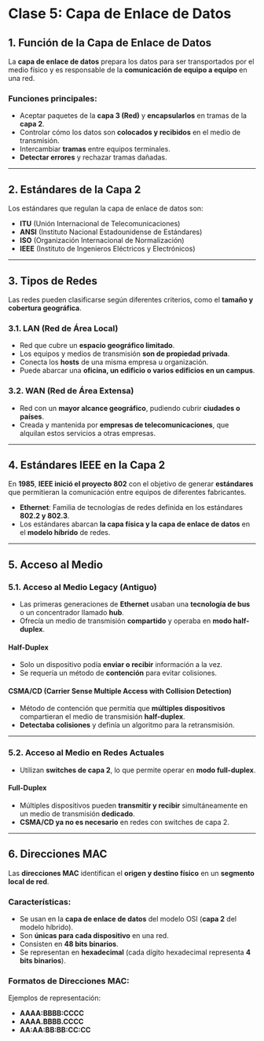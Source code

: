 # **Clase 5: Capa de Enlace de Datos**

## 1. Función de la Capa de Enlace de Datos
La **capa de enlace de datos** prepara los datos para ser transportados por el medio físico y es responsable de la **comunicación de equipo a equipo** en una red.

### Funciones principales:
- Aceptar paquetes de la **capa 3 (Red)** y **encapsularlos** en tramas de la **capa 2**.
- Controlar cómo los datos son **colocados y recibidos** en el medio de transmisión.
- Intercambiar **tramas** entre equipos terminales.
- **Detectar errores** y rechazar tramas dañadas.

---

## 2. Estándares de la Capa 2
Los estándares que regulan la capa de enlace de datos son:

- **ITU** (Unión Internacional de Telecomunicaciones)
- **ANSI** (Instituto Nacional Estadounidense de Estándares)
- **ISO** (Organización Internacional de Normalización)
- **IEEE** (Instituto de Ingenieros Eléctricos y Electrónicos)

---

## 3. Tipos de Redes

Las redes pueden clasificarse según diferentes criterios, como el **tamaño y cobertura geográfica**.

### 3.1. LAN (Red de Área Local)
- Red que cubre un **espacio geográfico limitado**.
- Los equipos y medios de transmisión **son de propiedad privada**.
- Conecta los **hosts** de una misma empresa u organización.
- Puede abarcar una **oficina, un edificio o varios edificios en un campus**.

### 3.2. WAN (Red de Área Extensa)
- Red con un **mayor alcance geográfico**, pudiendo cubrir **ciudades o países**.
- Creada y mantenida por **empresas de telecomunicaciones**, que alquilan estos servicios a otras empresas.

---

## 4. Estándares IEEE en la Capa 2

En **1985**, **IEEE inició el proyecto 802** con el objetivo de generar **estándares** que permitieran la comunicación entre equipos de diferentes fabricantes.

- **Ethernet**: Familia de tecnologías de redes definida en los estándares **802.2 y 802.3**.
- Los estándares abarcan **la capa física y la capa de enlace de datos** en el **modelo híbrido** de redes.

---

## 5. Acceso al Medio

### 5.1. Acceso al Medio Legacy (Antiguo)
- Las primeras generaciones de **Ethernet** usaban una **tecnología de bus** o un concentrador llamado **hub**.
- Ofrecía un medio de transmisión **compartido** y operaba en **modo half-duplex**.

#### **Half-Duplex**
- Solo un dispositivo podía **enviar o recibir** información a la vez.
- Se requería un método de **contención** para evitar colisiones.

#### **CSMA/CD (Carrier Sense Multiple Access with Collision Detection)**
- Método de contención que permitía que **múltiples dispositivos** compartieran el medio de transmisión **half-duplex**.
- **Detectaba colisiones** y definía un algoritmo para la retransmisión.

---

### 5.2. Acceso al Medio en Redes Actuales
- Utilizan **switches de capa 2**, lo que permite operar en **modo full-duplex**.

#### **Full-Duplex**
- Múltiples dispositivos pueden **transmitir y recibir** simultáneamente en un medio de transmisión **dedicado**.
- **CSMA/CD ya no es necesario** en redes con switches de capa 2.

---

## 6. Direcciones MAC

Las **direcciones MAC** identifican el **origen y destino físico** en un **segmento local de red**.

### Características:
- Se usan en la **capa de enlace de datos** del modelo OSI (**capa 2** del modelo híbrido).
- Son **únicas para cada dispositivo** en una red.
- Consisten en **48 bits binarios**.
- Se representan en **hexadecimal** (cada dígito hexadecimal representa **4 bits binarios**).

### **Formatos de Direcciones MAC**:
Ejemplos de representación:

- **AAAA:BBBB:CCCC**
- **AAAA.BBBB.CCCC**
- **AA:AA:BB:BB:CC:CC**

